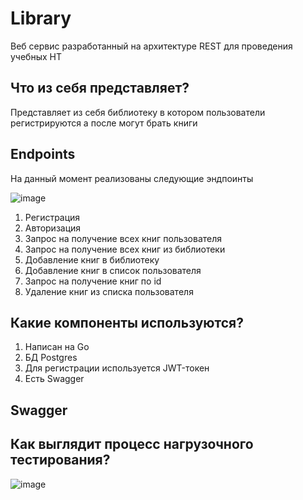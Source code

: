 # Library

Веб сервис разработанный на архитектуре REST для проведения учебных НТ

## Что из себя представляет?
Представляет из себя библиотеку в котором пользователи регистрируются а после могут брать книги

## Endpoints
На данный момент реализованы следующие эндпоинты

![image](https://user-images.githubusercontent.com/67442103/177352914-319dc0a0-d136-4e40-8025-9c82af58be87.png)

1. Регистрация
2. Авторизация
3. Запрос на получение всех книг пользователя
4. Запрос на получение всех книг из библиотеки
5. Добавление книг в библиотеку
6. Добавление книг в список пользователя
7. Запрос на получение книг по id
8. Удаление книг из списка пользователя

## Какие компоненты используются?
1. Написан на Go
2. БД Postgres
3. Для регистрации используется JWT-токен
4. Есть Swagger

## Swagger



## Как выглядит процесс нагрузочного тестирования?

![image](https://user-images.githubusercontent.com/67442103/177360112-4b7281bd-3286-493a-92b4-406c23937ade.png)


